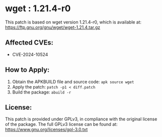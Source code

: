# wget : 1.21.4-r0

This patch is based on wget version 1.21.4-r0, which is available at:
https://ftp.gnu.org/gnu/wget/wget-1.21.4.tar.gz

## Affected CVEs:
- CVE-2024-10524

## How to Apply:
1. Obtain the APKBUILD file and source code: `apk source wget`
2. Apply the patch: `patch -p1 < diff.patch`
3. Build the package: `abuild -r`

## License:
This patch is provided under GPLv3, in compliance with the original license of the package.
The full GPLv3 license can be found at: https://www.gnu.org/licenses/gpl-3.0.txt
